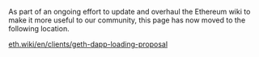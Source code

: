 As part of an ongoing effort to update and overhaul the Ethereum wiki to make it more useful to our community, this page has now moved to the following location.

[eth.wiki/en/clients/geth-dapp-loading-proposal](https://eth.wiki/en/clients/geth-dapp-loading-proposal)